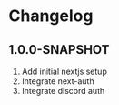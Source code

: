 # Changelog

## 1.0.0-SNAPSHOT

1. Add initial nextjs setup
2. Integrate next-auth
3. Integrate discord auth
